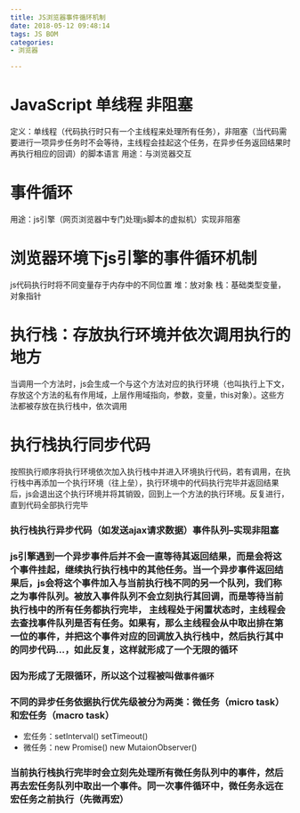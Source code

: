 ```yaml
---
title: JS浏览器事件循环机制
date: 2018-05-12 09:48:14
tags: JS BOM
categories: 
- 浏览器 

---
```

# JavaScript 单线程 非阻塞
定义：单线程（代码执行时只有一个主线程来处理所有任务），非阻塞（当代码需要进行一项异步任务时不会等待，主线程会挂起这个任务，在异步任务返回结果时再执行相应的回调）的脚本语言
用途：与浏览器交互

# 事件循环
用途：js引擎（网页浏览器中专门处理js脚本的虚拟机）实现非阻塞

# 浏览器环境下js引擎的事件循环机制
js代码执行时将不同变量存于内存中的不同位置
堆：放对象 栈：基础类型变量，对象指针

# 执行栈：存放执行环境并依次调用执行的地方
当调用一个方法时，js会生成一个与这个方法对应的执行环境（也叫执行上下文，存放这个方法的私有作用域，上层作用域指向，参数，变量，this对象）。这些方法都被存放在执行栈中，依次调用

# 执行栈执行同步代码
按照执行顺序将执行环境依次加入执行栈中并进入环境执行代码，若有调用，在执行栈中再添加一个执行环境（往上垒），执行环境中的代码执行完毕并返回结果后，js会退出这个执行环境并将其销毁，回到上一个方法的执行环境。反复进行，直到代码全部执行完毕

### 执行栈执行异步代码（如发送ajax请求数据）事件队列–实现非阻塞
### js引擎遇到一个异步事件后并不会一直等待其返回结果，而是会将这个事件挂起，继续执行执行栈中的其他任务。当一个异步事件返回结果后，js会将这个事件加入与当前执行栈不同的另一个队列，我们称之为事件队列。被放入事件队列不会立刻执行其回调，而是等待当前执行栈中的所有任务都执行完毕， 主线程处于闲置状态时，主线程会去查找事件队列是否有任务。如果有，那么主线程会从中取出排在第一位的事件，并把这个事件对应的回调放入执行栈中，然后执行其中的同步代码…，如此反复，这样就形成了一个无限的循环

### 因为形成了无限循环，所以这个过程被叫做`事件循环`
### 不同的异步任务依据执行优先级被分为两类：微任务（micro task）和宏任务（macro task）
* 宏任务：setInterval() setTimeout()
* 微任务：new Promise() new MutaionObserver() 

### 当前执行栈执行完毕时会立刻先处理所有微任务队列中的事件，然后再去宏任务队列中取出一个事件。同一次事件循环中，微任务永远在宏任务之前执行（先微再宏）

